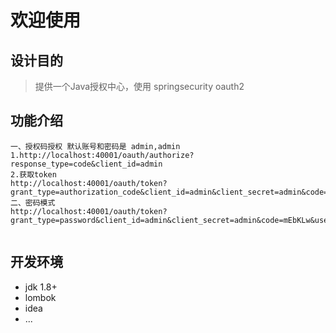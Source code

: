 # 欢迎使用
## 设计目的
> 提供一个Java授权中心，使用 springsecurity oauth2
## 功能介绍
```
一、授权码授权 默认账号和密码是 admin,admin
1.http://localhost:40001/oauth/authorize?response_type=code&client_id=admin
2.获取token
http://localhost:40001/oauth/token?grant_type=authorization_code&client_id=admin&client_secret=admin&code=xsUAzT
二、密码模式
http://localhost:40001/oauth/token?grant_type=password&client_id=admin&client_secret=admin&code=mEbKLw&username=admin&password=admin


```
## 开发环境

- jdk 1.8+
- lombok
- idea
- ...